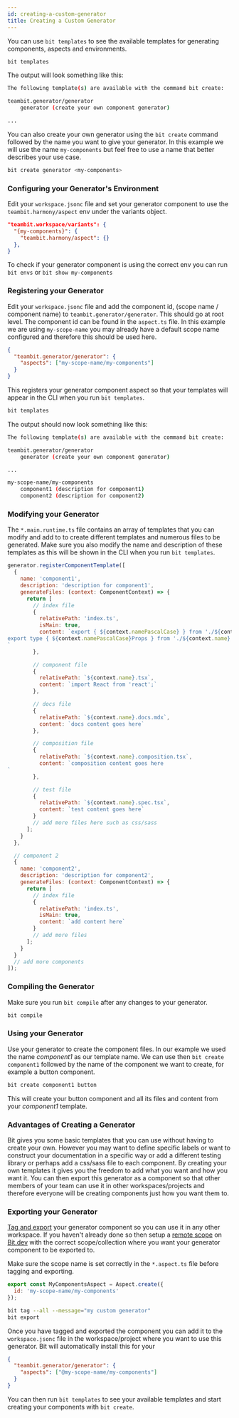 ```yaml
---
id: creating-a-custom-generator
title: Creating a Custom Generator
---
```


You can use `bit templates` to see the available templates for generating components, aspects and environments.

```bash
bit templates
```

The output will look something like this:

```bash
The following template(s) are available with the command bit create:

teambit.generator/generator
    generator (create your own component generator)

...
```

You can also create your own generator using the `bit create` command followed by the name you want to give your generator. In this example we will use the name `my-components` but feel free to use a name that better describes your use case.

```bash
bit create generator <my-components>
```

### Configuring your Generator's Environment

Edit your `workspace.jsonc` file and set your generator component to use the `teambit.harmony/aspect` env under the variants object.

```json {2,3} title="workspace.jsonc"
"teambit.workspace/variants": {
  "{my-components}": {
    "teambit.harmony/aspect": {}
  },
}
```

To check if your generator component is using the correct env you can run `bit envs` or `bit show my-components`

### Registering your Generator

Edit your `workspace.jsonc` file and add the component id, (scope name / component name) to `teambit.generator/generator`. This should go at root level. The component id can be found in the `aspect.ts` file. In this example we are using `my-scope-name` you may already have a default scope name configured and therefore this should be used here.

```json {} title="workspace.jsonc"
{
  "teambit.generator/generator": {
    "aspects": ["my-scope-name/my-components"]
  }
}
```

This registers your generator component aspect so that your templates will appear in the CLI when you run `bit templates`.

```bash
bit templates
```

The output should now look something like this:

```bash
The following template(s) are available with the command bit create:

teambit.generator/generator
    generator (create your own component generator)

...

my-scope-name/my-components
    component1 (description for component1)
    component2 (description for component2)
```

### Modifying your Generator

The `*.main.runtime.ts` file contains an array of templates that you can modify and add to to create different templates and numerous files to be generated. Make sure you also modify the name and description of these templates as this will be shown in the CLI when you run `bit templates`.

```js {3,4} title="*.main.runtime.ts"
generator.registerComponentTemplate([
  {
    name: 'component1',
    description: 'description for component1',
    generateFiles: (context: ComponentContext) => {
      return [
        // index file
        {
          relativePath: 'index.ts',
          isMain: true,
          content: `export { ${context.namePascalCase} } from './${context.name}';
export type { ${context.namePascalCase}Props } from './${context.name}';
`
        },

        // component file
        {
          relativePath: `${context.name}.tsx`,
          content: `import React from 'react';`
        },

        // docs file
        {
          relativePath: `${context.name}.docs.mdx`,
          content: `docs content goes here`
        },

        // composition file
        {
          relativePath: `${context.name}.composition.tsx`,
          content: `composition content goes here
`
        },

        // test file
        {
          relativePath: `${context.name}.spec.tsx`,
          content: `test content goes here`
        }
        // add more files here such as css/sass
      ];
    }
  },

  // component 2
  {
    name: 'component2',
    description: 'description for component2',
    generateFiles: (context: ComponentContext) => {
      return [
        // index file
        {
          relativePath: 'index.ts',
          isMain: true,
          content: `add content here`
        }
        // add more files
      ];
    }
  }
  // add more components
]);
```

### Compiling the Generator

Make sure you run `bit compile` after any changes to your generator.

```bash
bit compile
```

### Using your Generator

Use your generator to create the component files. In our example we used the name _component1_ as our template name. We can use then `bit create component1` followed by the name of the component we want to create, for example a button component.

```bash
bit create component1 button
```

This will create your button component and all its files and content from your _component1_ template.

### Advantages of Creating a Generator

Bit gives you some basic templates that you can use without having to create your own. However you may want to define specific labels or want to construct your documentation in a specific way or add a different testing library or perhaps add a css/sass file to each component. By creating your own templates it gives you the freedom to add what you want and how you want it. You can then export this generator as a component so that other members of your team can use it in other workspaces/projects and therefore everyone will be creating components just how you want them to.

### Exporting your Generator

[Tag and export](/getting-started/exporting-components) your generator component so you can use it in any other workspace. If you haven't already done so then setup a [remote scope](/getting-started/remote-scope) on [Bit.dev](https://bit.dev/) with the correct scope/collection where you want your generator component to be exported to.

Make sure the scope name is set correctly in the `*.aspect.ts` file before tagging and exporting.

```js {2} title="*.aspect.ts"
export const MyComponentsAspect = Aspect.create({
  id: 'my-scope-name/my-components'
});
```

```bash
bit tag --all --message="my custom generator"
bit export
```

Once you have tagged and exported the component you can add it to the `workspace.jsonc` file in the workspace/project where you want to use this generator. Bit will automatically install this for your

```json title="workspace.jsonc"
{
  "teambit.generator/generator": {
    "aspects": ["@my-scope-name/my-components"]
  }
}
```

You can then run `bit templates` to see your available templates and start creating your components with `bit create`.
